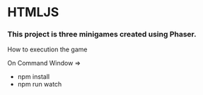 # HTMLJS

### This project is three minigames created using Phaser.

How to execution the game

On Command Window =>
 - npm install
 - npm run watch
